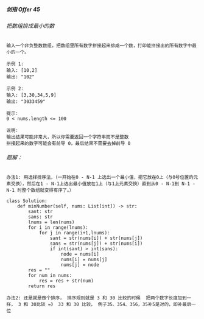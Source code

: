 ##### 剑指 Offer 45 
###### 把数组排成最小的数

`输入一个非负整数数组，把数组里所有数字拼接起来排成一个数，打印能拼接出的所有数字中最小的一个。`

```
示例 1:
输入: [10,2]
输出: "102"

示例 2:
输入: [3,30,34,5,9]
输出: "3033459"

提示:
0 < nums.length <= 100

说明:
输出结果可能非常大，所以你需要返回一个字符串而不是整数
拼接起来的数字可能会有前导 0，最后结果不需要去掉前导 0
```

###### 题解：
`办法1: 用选择排序法，（一开始在0 - N-1 上选出一个最小值，把它放在0上（与0号位置的元素交换），然后在1 - N-1上选出最小值放在1上（与1上元素交换）直到从0 - N-1到 N-1 - N-1 时整个数组就变得有序了。）`
```python3
class Solution:
    def minNumber(self, nums: List[int]) -> str:
        sant: str
        sans: str
        lnums = len(nums)
        for i in range(lnums):
            for j in range(i+1,lnums):
                sant = str(nums[i]) + str(nums[j])
                sans = str(nums[j]) + str(nums[i])
                if int(sant) > int(sans):
                    node = nums[i]
                    nums[i] = nums[j]
                    nums[j] = node
        res = ""
        for num in nums:
            res = res + str(num)
        return res
```

`办法2: 还是就是做个排序， 排序规则就是 3 和 30 比较的时候  把两个数字长度加到一样， 3 和 30比较 =》 33 和 30 比较， 例子35、354、356，35补5是对的，即补最后一位`
